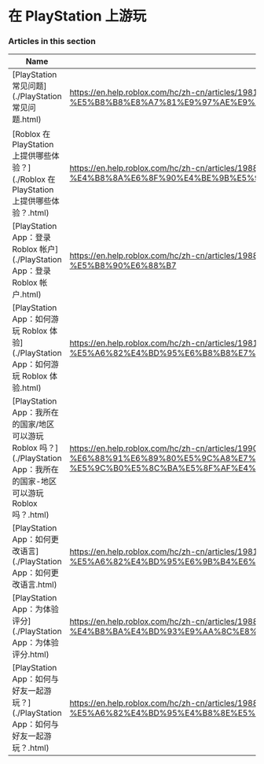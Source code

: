 # 在 PlayStation 上游玩  
### Articles in this section
Name|URL
-|-
[PlayStation 常见问题](./PlayStation 常见问题.html) |https://en.help.roblox.com/hc/zh-cn/articles/19816103303572-PlayStation-%E5%B8%B8%E8%A7%81%E9%97%AE%E9%A2%98
[Roblox 在 PlayStation 上提供哪些体验？](./Roblox 在 PlayStation 上提供哪些体验？.html) |https://en.help.roblox.com/hc/zh-cn/articles/19880023697428-Roblox-%E5%9C%A8-PlayStation-%E4%B8%8A%E6%8F%90%E4%BE%9B%E5%93%AA%E4%BA%9B%E4%BD%93%E9%AA%8C
[PlayStation App：登录 Roblox 帐户](./PlayStation App：登录 Roblox 帐户.html) |https://en.help.roblox.com/hc/zh-cn/articles/19882211071892-PlayStation-App-%E7%99%BB%E5%BD%95-Roblox-%E5%B8%90%E6%88%B7
[PlayStation App：如何游玩 Roblox 体验](./PlayStation App：如何游玩 Roblox 体验.html) |https://en.help.roblox.com/hc/zh-cn/articles/19812530807444-PlayStation-App-%E5%A6%82%E4%BD%95%E6%B8%B8%E7%8E%A9-Roblox-%E4%BD%93%E9%AA%8C
[PlayStation App：我所在的国家/地区可以游玩 Roblox 吗？](./PlayStation App：我所在的国家-地区可以游玩 Roblox 吗？.html) |https://en.help.roblox.com/hc/zh-cn/articles/19909075523604-PlayStation-App-%E6%88%91%E6%89%80%E5%9C%A8%E7%9A%84%E5%9B%BD%E5%AE%B6-%E5%9C%B0%E5%8C%BA%E5%8F%AF%E4%BB%A5%E6%B8%B8%E7%8E%A9-Roblox-%E5%90%97
[PlayStation App：如何更改语言](./PlayStation App：如何更改语言.html) |https://en.help.roblox.com/hc/zh-cn/articles/19816808772372-PlayStation-App-%E5%A6%82%E4%BD%95%E6%9B%B4%E6%94%B9%E8%AF%AD%E8%A8%80
[PlayStation App：为体验评分](./PlayStation App：为体验评分.html) |https://en.help.roblox.com/hc/zh-cn/articles/19882247523476-PlayStation-App-%E4%B8%BA%E4%BD%93%E9%AA%8C%E8%AF%84%E5%88%86
[PlayStation App：如何与好友一起游玩？](./PlayStation App：如何与好友一起游玩？.html) |https://en.help.roblox.com/hc/zh-cn/articles/19880402518164-PlayStation-App-%E5%A6%82%E4%BD%95%E4%B8%8E%E5%A5%BD%E5%8F%8B%E4%B8%80%E8%B5%B7%E6%B8%B8%E7%8E%A9